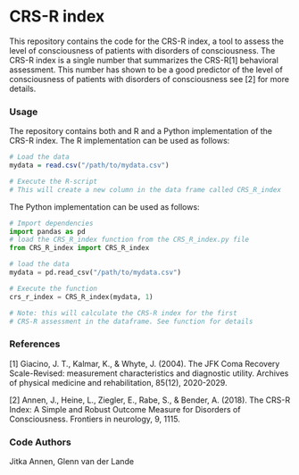 # CRS-R index

This repository contains the code for the CRS-R index, a tool to assess the level of consciousness of patients with 
disorders of consciousness. The CRS-R index is a single number that summarizes the CRS-R[1] behavioral assessment. 
This number has shown to be a good predictor of the level of consciousness of patients with disorders of consciousness 
see [2] for more details.


### Usage
The repository contains both and R and a Python implementation of the CRS-R index. The R implementation can be used as 
follows:

```R
# Load the data
mydata = read.csv("/path/to/mydata.csv")

# Execute the R-script
# This will create a new column in the data frame called CRS_R_index
```

The Python implementation can be used as follows:
```Python
# Import dependencies
import pandas as pd
# load the CRS_R_index function from the CRS_R_index.py file
from CRS_R_index import CRS_R_index

# load the data
mydata = pd.read_csv("/path/to/mydata.csv")

# Execute the function
crs_r_index = CRS_R_index(mydata, 1)

# Note: this will calculate the CRS-R index for the first 
# CRS-R assessment in the dataframe. See function for details
```

### References
[1] Giacino, J. T., Kalmar, K., & Whyte, J. (2004). The JFK Coma Recovery Scale-Revised: measurement characteristics
and diagnostic utility. Archives of physical medicine and rehabilitation, 85(12), 2020-2029.

[2] Annen, J., Heine, L., Ziegler, E., Rabe, S., & Bender, A. (2018). The CRS-R Index: A Simple and Robust Outcome
Measure for Disorders of Consciousness. Frontiers in neurology, 9, 1115.


### Code Authors
Jitka Annen, Glenn van der Lande